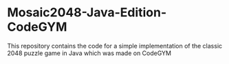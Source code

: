 # Mosaic2048-Java-Edition-CodeGYM
This repository contains the code for a simple implementation of the classic 2048 puzzle game in Java which was made on CodeGYM
